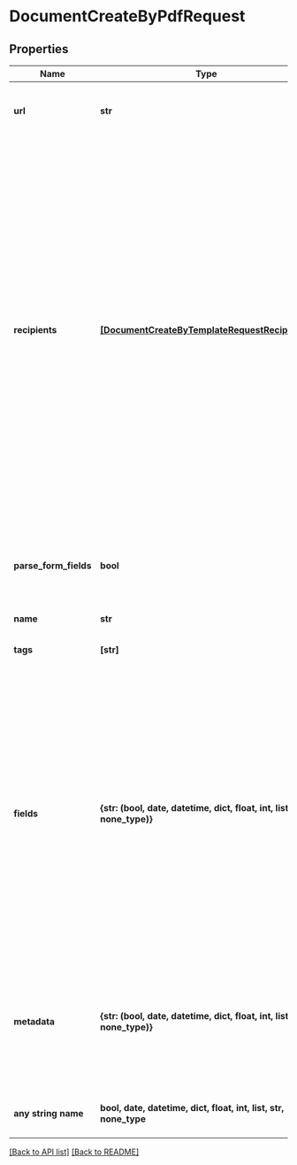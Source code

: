 # DocumentCreateByPdfRequest


## Properties
Name | Type | Description | Notes
------------ | ------------- | ------------- | -------------
**url** | **str** | Use a URL to specify the PDF. We support only URLs starting with https. | 
**recipients** | [**[DocumentCreateByTemplateRequestRecipients]**](DocumentCreateByTemplateRequestRecipients.md) | The list of recipients you&#39;re sending the document to. Every object must contain the email parameter. The &#x60;role&#x60;, &#x60;first_name&#x60; and &#x60;last_name&#x60; parameters are optional. If the &#x60;role&#x60; parameter passed, a person is assigned all fields matching their corresponding role. If not passed, a person will receive a read-only link to view the document. If the &#x60;first_name&#x60; and &#x60;last_name&#x60; not passed the system 1. creates a new contact, if none exists with the given &#x60;email&#x60;; or 2. gets the existing contact with the given &#x60;email&#x60; that already exists. | 
**parse_form_fields** | **bool** | Set this parameter as &#x60;true&#x60; if you create a document from a PDF with form fields and as &#x60;false&#x60; if you upload a PDF with field tags. | [optional] 
**name** | **str** |  | [optional] 
**tags** | **[str]** | Mark your document with one or several tags. | [optional] 
**fields** | **{str: (bool, date, datetime, dict, float, int, list, str, none_type)}** | If you are creating a document from a PDF with field tags, you can pass a list of the fields you&#39;d like to pre-fill in the document. If you are creating a document from a PDF with form fields, list all the fields and provide the &#x60;role&#x60; parameter so that the fields are assigned to document recipients. You can provide empty value for the field so that it&#39;s not pre-filled: \&quot;value\&quot;: \&quot;\&quot;.  | [optional] 
**metadata** | **{str: (bool, date, datetime, dict, float, int, list, str, none_type)}** | You can pass arbitrary data in the key-value format to associate custom information with a document. This information is returned in any API requests for the document details by id. | [optional] 
**any string name** | **bool, date, datetime, dict, float, int, list, str, none_type** | any string name can be used but the value must be the correct type | [optional]

[[Back to API list]](../README.md#documentation-for-api-endpoints) [[Back to README]](../README.md)


